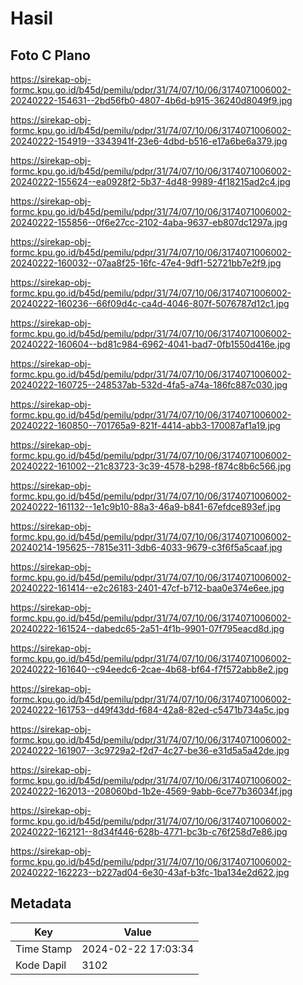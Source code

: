 # Hasil

## Foto C Plano

https://sirekap-obj-formc.kpu.go.id/b45d/pemilu/pdpr/31/74/07/10/06/3174071006002-20240222-154631--2bd56fb0-4807-4b6d-b915-36240d8049f9.jpg

https://sirekap-obj-formc.kpu.go.id/b45d/pemilu/pdpr/31/74/07/10/06/3174071006002-20240222-154919--3343941f-23e6-4dbd-b516-e17a6be6a379.jpg

https://sirekap-obj-formc.kpu.go.id/b45d/pemilu/pdpr/31/74/07/10/06/3174071006002-20240222-155624--ea0928f2-5b37-4d48-9989-4f18215ad2c4.jpg

https://sirekap-obj-formc.kpu.go.id/b45d/pemilu/pdpr/31/74/07/10/06/3174071006002-20240222-155856--0f6e27cc-2102-4aba-9637-eb807dc1297a.jpg

https://sirekap-obj-formc.kpu.go.id/b45d/pemilu/pdpr/31/74/07/10/06/3174071006002-20240222-160032--07aa8f25-16fc-47e4-9df1-52721bb7e2f9.jpg

https://sirekap-obj-formc.kpu.go.id/b45d/pemilu/pdpr/31/74/07/10/06/3174071006002-20240222-160236--66f09d4c-ca4d-4046-807f-5076787d12c1.jpg

https://sirekap-obj-formc.kpu.go.id/b45d/pemilu/pdpr/31/74/07/10/06/3174071006002-20240222-160604--bd81c984-6962-4041-bad7-0fb1550d416e.jpg

https://sirekap-obj-formc.kpu.go.id/b45d/pemilu/pdpr/31/74/07/10/06/3174071006002-20240222-160725--248537ab-532d-4fa5-a74a-186fc887c030.jpg

https://sirekap-obj-formc.kpu.go.id/b45d/pemilu/pdpr/31/74/07/10/06/3174071006002-20240222-160850--701765a9-821f-4414-abb3-170087af1a19.jpg

https://sirekap-obj-formc.kpu.go.id/b45d/pemilu/pdpr/31/74/07/10/06/3174071006002-20240222-161002--21c83723-3c39-4578-b298-f874c8b6c566.jpg

https://sirekap-obj-formc.kpu.go.id/b45d/pemilu/pdpr/31/74/07/10/06/3174071006002-20240222-161132--1e1c9b10-88a3-46a9-b841-67efdce893ef.jpg

https://sirekap-obj-formc.kpu.go.id/b45d/pemilu/pdpr/31/74/07/10/06/3174071006002-20240214-195625--7815e311-3db6-4033-9679-c3f6f5a5caaf.jpg

https://sirekap-obj-formc.kpu.go.id/b45d/pemilu/pdpr/31/74/07/10/06/3174071006002-20240222-161414--e2c26183-2401-47cf-b712-baa0e374e6ee.jpg

https://sirekap-obj-formc.kpu.go.id/b45d/pemilu/pdpr/31/74/07/10/06/3174071006002-20240222-161524--dabedc65-2a51-4f1b-9901-07f795eacd8d.jpg

https://sirekap-obj-formc.kpu.go.id/b45d/pemilu/pdpr/31/74/07/10/06/3174071006002-20240222-161640--c94eedc6-2cae-4b68-bf64-f7f572abb8e2.jpg

https://sirekap-obj-formc.kpu.go.id/b45d/pemilu/pdpr/31/74/07/10/06/3174071006002-20240222-161753--d49f43dd-f684-42a8-82ed-c5471b734a5c.jpg

https://sirekap-obj-formc.kpu.go.id/b45d/pemilu/pdpr/31/74/07/10/06/3174071006002-20240222-161907--3c9729a2-f2d7-4c27-be36-e31d5a5a42de.jpg

https://sirekap-obj-formc.kpu.go.id/b45d/pemilu/pdpr/31/74/07/10/06/3174071006002-20240222-162013--208060bd-1b2e-4569-9abb-6ce77b36034f.jpg

https://sirekap-obj-formc.kpu.go.id/b45d/pemilu/pdpr/31/74/07/10/06/3174071006002-20240222-162121--8d34f446-628b-4771-bc3b-c76f258d7e86.jpg

https://sirekap-obj-formc.kpu.go.id/b45d/pemilu/pdpr/31/74/07/10/06/3174071006002-20240222-162223--b227ad04-6e30-43af-b3fc-1ba134e2d622.jpg


## Metadata

| Key        | Value               |
| ---------- | ------------------- |
| Time Stamp | 2024-02-22 17:03:34 |
| Kode Dapil | 3102                |



